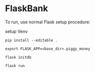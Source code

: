 # FlaskBank

To run, use normal Flask setup procedure:

setup Venv

`pip install --editable .`

`export FLASK_APP=<base_dir>.piggy_money`

`flask initdb`

`flask run`
